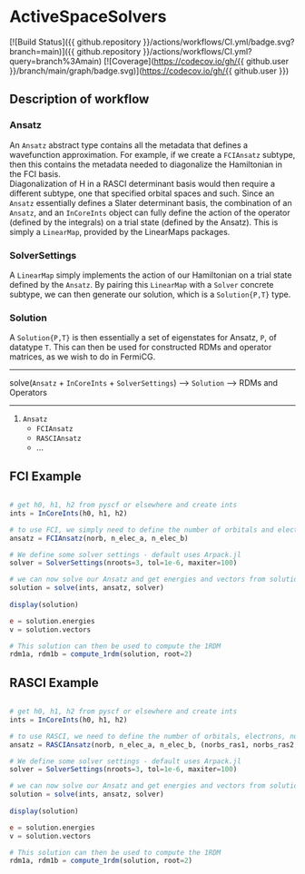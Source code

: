 # ActiveSpaceSolvers

<!-- [![Stable](https://img.shields.io/badge/docs-stable-blue.svg)](https://nmayhall-vt.github.io/ActiveSpaceSolvers.jl/stable/) -->
<!-- [![Dev](https://img.shields.io/badge/docs-dev-blue.svg)](https://nmayhall-vt.github.io/ActiveSpaceSolvers.jl/dev/) -->
[![Build Status]({{ github.repository }}/actions/workflows/CI.yml/badge.svg?branch=main)]({{ github.repository }}/actions/workflows/CI.yml?query=branch%3Amain)
[![Coverage](https://codecov.io/gh/{{ github.user }}/branch/main/graph/badge.svg)](https://codecov.io/gh/{{ github.user }})

## Description of workflow

### Ansatz 
An `Ansatz` abstract type contains all the metadata that defines a wavefunction approximation.
For example, if we create a `FCIAnsatz` subtype, then this contains the metadata
needed to diagonalize the Hamiltonian in the FCI basis.  
Diagonalization of H in a RASCI determinant basis would then require a different 
subtype, one that specified orbital spaces and such.
Since an `Ansatz` essentially defines a Slater determinant basis, 
the combination of an `Ansatz`, and an `InCoreInts` object can fully define 
the action of the operator (defined by the integrals) on a trial state
(defined by the Ansatz). This is simply a `LinearMap`, provided by the LinearMaps packages.

### SolverSettings
A `LinearMap` simply implements the action of our Hamiltonian on a trial state 
defined by the `Ansatz`. By pairing this `LinearMap` with a `Solver` concrete
subtype, we can then generate our solution, which is a `Solution{P,T}` type. 

### Solution
A `Solution{P,T}` is then essentially a set of eigenstates for Ansatz, `P`, of
datatype `T`. This can then be used for constructed RDMs and operator matrices, 
as we wish to do in FermiCG. 

----

solve(`Ansatz` + `InCoreInts` + `SolverSettings`) --> `Solution` --> RDMs and Operators

----

1. `Ansatz`
	- `FCIAnsatz`
	- `RASCIAnsatz`
	- ...
	

## FCI Example
```julia

# get h0, h1, h2 from pyscf or elsewhere and create ints
ints = InCoreInts(h0, h1, h2)	

# to use FCI, we simply need to define the number of orbitals and electrons
ansatz = FCIAnsatz(norb, n_elec_a, n_elec_b)

# We define some solver settings - default uses Arpack.jl
solver = SolverSettings(nroots=3, tol=1e-6, maxiter=100)

# we can now solve our Ansatz and get energies and vectors from solution
solution = solve(ints, ansatz, solver)
 
display(solution)

e = solution.energies
v = solution.vectors

# This solution can then be used to compute the 1RDM
rdm1a, rdm1b = compute_1rdm(solution, root=2)
```

## RASCI Example
```julia

# get h0, h1, h2 from pyscf or elsewhere and create ints
ints = InCoreInts(h0, h1, h2)	

# to use RASCI, we need to define the number of orbitals, electrons, number of orbitals in each RAS subspace (ras1, ras2, ras3), maximum number of holes allowed in ras1, and maximum number of particle excitations allowed in ras3
ansatz = RASCIAnsatz(norb, n_elec_a, n_elec_b, (norbs_ras1, norbs_ras2, norbs_ras3), max_h=n_holes, max_p=n_particles)

# We define some solver settings - default uses Arpack.jl
solver = SolverSettings(nroots=3, tol=1e-6, maxiter=100)

# we can now solve our Ansatz and get energies and vectors from solution
solution = solve(ints, ansatz, solver)
 
display(solution)

e = solution.energies
v = solution.vectors

# This solution can then be used to compute the 1RDM
rdm1a, rdm1b = compute_1rdm(solution, root=2)
```
